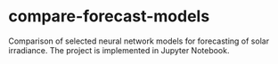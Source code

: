 # compare-forecast-models
Comparison of selected neural network models for forecasting of solar irradiance. The project is implemented in Jupyter Notebook.
